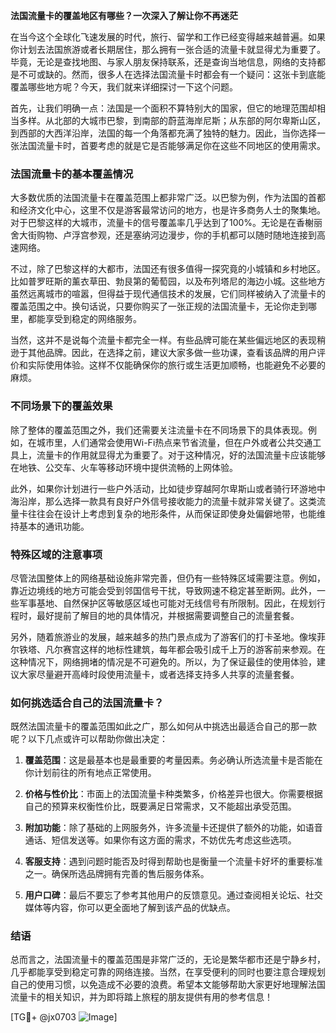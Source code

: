 **法国流量卡的覆盖地区有哪些？一次深入了解让你不再迷茫**

在当今这个全球化飞速发展的时代，旅行、留学和工作已经变得越来越普遍。如果你计划去法国旅游或者长期居住，那么拥有一张合适的流量卡就显得尤为重要了。毕竟，无论是查找地图、与家人朋友保持联系，还是查询当地信息，网络的支持都是不可或缺的。然而，很多人在选择法国流量卡时都会有一个疑问：这张卡到底能覆盖哪些地方呢？今天，我们就来详细探讨一下这个问题。

首先，让我们明确一点：法国是一个面积不算特别大的国家，但它的地理范围却相当多样。从北部的大城市巴黎，到南部的蔚蓝海岸尼斯；从东部的阿尔卑斯山区，到西部的大西洋沿岸，法国的每一个角落都充满了独特的魅力。因此，当你选择一张法国流量卡时，首要考虑的就是它是否能够满足你在这些不同地区的使用需求。

### 法国流量卡的基本覆盖情况

大多数优质的法国流量卡在覆盖范围上都非常广泛。以巴黎为例，作为法国的首都和经济文化中心，这里不仅是游客最常访问的地方，也是许多商务人士的聚集地。对于巴黎这样的大城市，流量卡的信号覆盖率几乎达到了100%。无论是在香榭丽舍大街购物、卢浮宫参观，还是塞纳河边漫步，你的手机都可以随时随地连接到高速网络。

不过，除了巴黎这样的大都市，法国还有很多值得一探究竟的小城镇和乡村地区。比如普罗旺斯的薰衣草田、勃艮第的葡萄园，以及布列塔尼的海边小城。这些地方虽然远离城市的喧嚣，但得益于现代通信技术的发展，它们同样被纳入了流量卡的覆盖范围之中。换句话说，只要你购买了一张正规的法国流量卡，无论你走到哪里，都能享受到稳定的网络服务。

当然，这并不是说每个流量卡都完全一样。有些品牌可能在某些偏远地区的表现稍逊于其他品牌。因此，在选择之前，建议大家多做一些功课，查看该品牌的用户评价和实际使用体验。这样不仅能确保你的旅行或生活更加顺畅，也能避免不必要的麻烦。

### 不同场景下的覆盖效果

除了整体的覆盖范围之外，我们还需要关注流量卡在不同场景下的具体表现。例如，在城市里，人们通常会使用Wi-Fi热点来节省流量，但在户外或者公共交通工具上，流量卡的作用就显得尤为重要了。对于这种情况，好的法国流量卡应该能够在地铁、公交车、火车等移动环境中提供流畅的上网体验。

此外，如果你计划进行一些户外活动，比如徒步穿越阿尔卑斯山或者骑行环游地中海沿岸，那么选择一款具有良好户外信号接收能力的流量卡就非常关键了。这类流量卡往往会在设计上考虑到复杂的地形条件，从而保证即使身处偏僻地带，也能维持基本的通讯功能。

### 特殊区域的注意事项

尽管法国整体上的网络基础设施非常完善，但仍有一些特殊区域需要注意。例如，靠近边境线的地方可能会受到邻国信号干扰，导致网速不稳定甚至断网。此外，一些军事基地、自然保护区等敏感区域也可能对无线信号有所限制。因此，在规划行程时，最好提前了解目的地的具体情况，并根据需要调整自己的流量套餐。

另外，随着旅游业的发展，越来越多的热门景点成为了游客们的打卡圣地。像埃菲尔铁塔、凡尔赛宫这样的地标性建筑，每年都会吸引成千上万的游客前来参观。在这种情况下，网络拥堵的情况是不可避免的。所以，为了保证最佳的使用体验，建议大家尽量避开高峰时段使用流量卡，或者选择支持多人共享的流量套餐。

### 如何挑选适合自己的法国流量卡？

既然法国流量卡的覆盖范围如此之广，那么如何从中挑选出最适合自己的那一款呢？以下几点或许可以帮助你做出决定：

1. **覆盖范围**：这是最基本也是最重要的考量因素。务必确认所选流量卡是否能在你计划前往的所有地点正常使用。
   
2. **价格与性价比**：市面上的法国流量卡种类繁多，价格差异也很大。你需要根据自己的预算来权衡性价比，既要满足日常需求，又不能超出承受范围。

3. **附加功能**：除了基础的上网服务外，许多流量卡还提供了额外的功能，如语音通话、短信发送等。如果你有这方面的需求，不妨优先考虑这些选项。

4. **客服支持**：遇到问题时能否及时得到帮助也是衡量一个流量卡好坏的重要标准之一。确保所选品牌拥有完善的售后服务体系。

5. **用户口碑**：最后不要忘了参考其他用户的反馈意见。通过查阅相关论坛、社交媒体等内容，你可以更全面地了解到该产品的优缺点。

### 结语

总而言之，法国流量卡的覆盖范围是非常广泛的，无论是繁华都市还是宁静乡村，几乎都能享受到稳定可靠的网络连接。当然，在享受便利的同时也要注意合理规划自己的使用习惯，以免造成不必要的浪费。希望本文能够帮助大家更好地理解法国流量卡的相关知识，并为即将踏上旅程的朋友提供有用的参考信息！

[TG💪+ @jx0703 ![Image](https://github.com/user-attachments/assets/dbca1d08-cadb-493c-b0ec-ad6f7a83f270)]